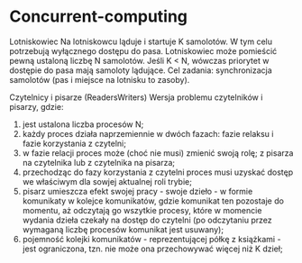 # Concurrent-computing

Lotniskowiec
Na lotniskowcu ląduje i startuje K samolotów. W tym celu potrzebują wyłącznego dostępu do pasa. Lotniskowiec może pomieścić pewną ustaloną liczbę N samolotów. 
Jeśli K < N, wówczas priorytet w dostępie do pasa mają samoloty lądujące.
Cel zadania: synchronizacja samolotów (pas i miejsce na lotnisku to zasoby).

Czytelnicy i pisarze (ReadersWriters)
Wersja problemu czytelników i pisarzy, gdzie:
1. jest ustalona liczba procesów N;
2. każdy proces działa naprzemiennie w dwóch fazach: fazie relaksu i fazie korzystania z czytelni;
3. w fazie relacji proces może (choć nie musi) zmienić swoją rolę; z pisarza na czytelnika lub z czytelnika na pisarza;
4. przechodząc do fazy korzystania z czytelni proces musi uzyskać dostęp we właściwym dla sowjej aktualnej roli trybie;
5. pisarz umieszcza efekt swojej pracy - swoje dzieło - w formie komunikaty w kolejce komunikatów, gdzie komunikat ten pozostaje do momentu, aż odczytają go wszytkie procesy, które w momencie wydania dzieła czekały na dostęp do czytelni (po odczytaniu przez wymaganą liczbę procesów komunikat jest usuwany);
6. pojemność kolejki komunikatów - reprezentującej półkę z książkami - jest ograniczona, tzn. nie może ona przechowywać więcej niż K dzieł;
